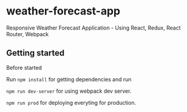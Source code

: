 # weather-forecast-app
Responsive Weather Forecast Application - Using React, Redux, React Router, Webpack

## Getting started

Before started 

Run `npm install` for getting dependencies and run

`npm run dev-server` for using webpack dev server.

`npm run prod` for deploying everyting for production.
